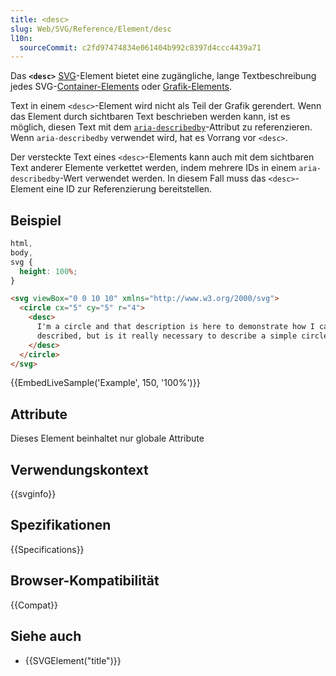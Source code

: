 ```yaml
---
title: <desc>
slug: Web/SVG/Reference/Element/desc
l10n:
  sourceCommit: c2fd97474834e061404b992c8397d4ccc4439a71
---
```


Das **`<desc>`** [SVG](/de/docs/Web/SVG)-Element bietet eine zugängliche, lange Textbeschreibung jedes SVG-[Container-Elements](/de/docs/Web/SVG/Reference/Element#container_elements) oder [Grafik-Elements](/de/docs/Web/SVG/Reference/Element#graphics_elements).

Text in einem `<desc>`-Element wird nicht als Teil der Grafik gerendert. Wenn das Element durch sichtbaren Text beschrieben werden kann, ist es möglich, diesen Text mit dem [`aria-describedby`](/de/docs/Web/Accessibility/ARIA/Reference/Attributes/aria-describedby)-Attribut zu referenzieren. Wenn `aria-describedby` verwendet wird, hat es Vorrang vor `<desc>`.

Der versteckte Text eines `<desc>`-Elements kann auch mit dem sichtbaren Text anderer Elemente verkettet werden, indem mehrere IDs in einem `aria-describedby`-Wert verwendet werden. In diesem Fall muss das `<desc>`-Element eine ID zur Referenzierung bereitstellen.

## Beispiel

```css hidden
html,
body,
svg {
  height: 100%;
}
```

```html
<svg viewBox="0 0 10 10" xmlns="http://www.w3.org/2000/svg">
  <circle cx="5" cy="5" r="4">
    <desc>
      I'm a circle and that description is here to demonstrate how I can be
      described, but is it really necessary to describe a simple circle like me?
    </desc>
  </circle>
</svg>
```

{{EmbedLiveSample('Example', 150, '100%')}}

## Attribute

Dieses Element beinhaltet nur globale Attribute

## Verwendungskontext

{{svginfo}}

## Spezifikationen

{{Specifications}}

## Browser-Kompatibilität

{{Compat}}

## Siehe auch

- {{SVGElement("title")}}
